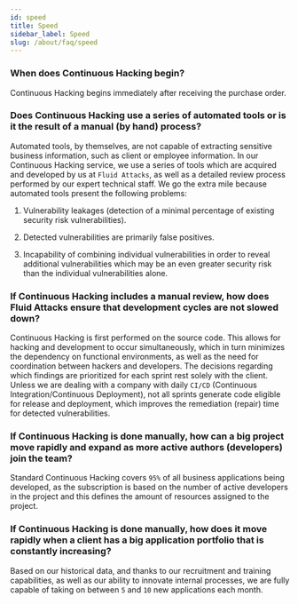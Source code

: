 ```yaml
---
id: speed
title: Speed
sidebar_label: Speed
slug: /about/faq/speed
---
```


### When does Continuous Hacking begin?
Continuous Hacking begins
immediately after receiving
the purchase order.

### Does Continuous Hacking use a series of automated tools or is it the result of a manual (by hand) process?
Automated tools,
by themselves,
are not capable of extracting
sensitive business information,
such as client or employee information.
In our Continuous Hacking service,
we use a series of tools
which are acquired and developed
by us at `Fluid Attacks`,
as well as a detailed review process
performed by our expert technical staff.
We go the extra mile
because automated tools present
the following problems:

1. Vulnerability leakages
(detection of a minimal percentage
of existing security risk vulnerabilities).

1. Detected vulnerabilities
are primarily false positives.

1. Incapability of combining
individual vulnerabilities
in order to reveal
additional vulnerabilities
which may be an even greater security risk
than the individual vulnerabilities alone.

### If Continuous Hacking includes a manual review, how does Fluid Attacks ensure that development cycles are not slowed down?
Continuous Hacking is first performed
on the source code.
This allows for hacking
and development to occur simultaneously,
which in turn minimizes
the dependency on functional environments,
as well as the need for coordination
between hackers and developers.
The decisions regarding
which findings are prioritized
for each sprint rest solely
with the client.
Unless we are dealing
with a company
with daily `CI/CD`
(Continuous Integration/Continuous Deployment),
not all sprints generate code
eligible for release and deployment,
which improves the remediation (repair) time
for detected vulnerabilities.

### If Continuous Hacking is done manually, how can a big project move rapidly and expand as more active authors (developers) join the team?
Standard Continuous Hacking
covers `95%` of all business applications
being developed,
as the subscription is
based on the number of active developers in the project
and this defines the amount of resources
assigned to the project.

### If Continuous Hacking is done manually, how does it move rapidly when a client has a big application portfolio that is constantly increasing?
Based on our historical data,
and thanks to our recruitment
and training capabilities,
as well as our ability
to innovate internal processes,
we are fully capable of taking on
between `5` and `10` new applications each month.
